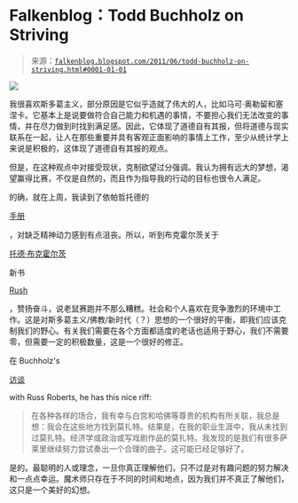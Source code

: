 <!--yml

category: 未分类

date: 2024-05-12 20:52:42

-->

# Falkenblog：Todd Buchholz on Striving

> 来源：[`falkenblog.blogspot.com/2011/06/todd-buchholz-on-striving.html#0001-01-01`](http://falkenblog.blogspot.com/2011/06/todd-buchholz-on-striving.html#0001-01-01)

![](https://blogger.googleusercontent.com/img/b/R29vZ2xl/AVvXsEimkNWkevQ6Q1lRK0MY2THdceWa_8bHxYdjMKcr-XzT2Q2nplSY7-xQrrj-3uLPRWMCcirI-0bFZtA8gtPSetsfxtBvJDjmRybPxld-8WYBVIx3tvejz5tVr4ID43RKAz8NxhC83w/s1600/rush.jpg)

我很喜欢斯多葛主义，部分原因是它似乎造就了伟大的人，比如马可·奥勒留和塞涅卡。它基本上是说要做符合自己能力和机遇的事情，不要担心我们无法改变的事情，并在尽力做到时找到满足感。因此，它体现了道德自有其报，但将道德与现实联系在一起，让人在那些重要并具有客观正面影响的事情上工作，至少从统计学上来说是积极的，这体现了道德自有其报的观点。

但是，在这种观点中对接受现状，克制欲望过分强调。我认为拥有远大的梦想，渴望赢得比赛，不仅是自然的，而且作为指导我的行动的目标也很令人满足。

的确，就在上周，我读到了依帕哲托德的

[手册](http://www.ptypes.com/enchiridion.html)

，对缺乏精神动力感到有点沮丧。所以，听到布克霍尔茨关于

[托德·布克霍尔茨](http://www.toddbuchholz.com/)

新书

[Rush](http://www.amazon.com/Rush-Why-Need-Love-Race/dp/1594630771/ref=sr_1_1?s=books&ie=UTF8&qid=1307993320&sr=1-1)

，赞扬奋斗，说老鼠赛跑并不那么糟糕。社会和个人喜欢在竞争激烈的环境中工作。这是对斯多葛主义/佛教/新时代（？）思想的一个很好的平衡，即我们应该克制我们的野心。有关我们需要在各个方面都适度的老话也适用于野心，我们不需要零，但需要一定的积极数量，这是一个很好的修正。

在 Buchholz's

[访谈](http://www.econtalk.org/archives/2011/06/buchholz_on_com.html)

with Russ Roberts, he has this nice riff:

> 在各种各样的场合，我有幸与白宫和哈佛等尊贵的机构有所关联，我总是想：我会在这些地方找到莫扎特。结果是，在我的职业生涯中，我从未找到过莫扎特。经济学或政治或写戏剧作品的莫扎特。我发现的是我们有很多萨莱里继续努力尝试奏出一个合理的曲子。这可能已经足够好了。

是的。最聪明的人或理念，一旦你真正理解他们，只不过是对有趣问题的努力解决和一点点幸运。魔术师只存在于不同的时间和地点，因为我们并不真正了解他们，这只是一个美好的幻想。

